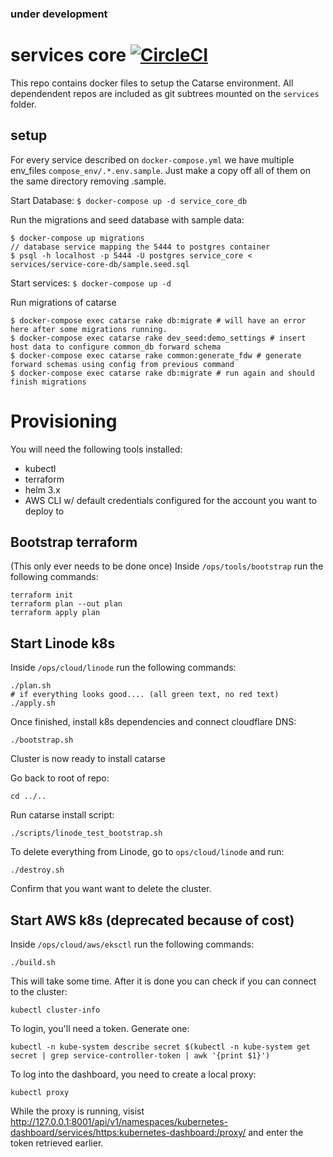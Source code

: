 ### under development

# services core [![CircleCI](https://circleci.com/gh/common-group/services-core.svg?style=svg)](https://circleci.com/gh/common-group/services-core)
This repo contains docker files to setup the Catarse environment. All dependendent repos are included as git subtrees mounted on the ```services``` folder.

## setup
For every service described on `docker-compose.yml` we have multiple env_files `compose_env/.*.env.sample`. Just make a copy off all of them on the same directory removing .sample.

Start Database:
`$ docker-compose up -d service_core_db`

Run the migrations and seed database with sample data:
```
$ docker-compose up migrations
// database service mapping the 5444 to postgres container
$ psql -h localhost -p 5444 -U postgres service_core < services/service-core-db/sample.seed.sql
```

Start services:
`$ docker-compose up -d`

Run migrations of catarse
```
$ docker-compose exec catarse rake db:migrate # will have an error here after some migrations running.
$ docker-compose exec catarse rake dev_seed:demo_settings # insert host data to configure common_db forward schema
$ docker-compose exec catarse rake common:generate_fdw # generate forward schemas using config from previous command
$ docker-compose exec catarse rake db:migrate # run again and should finish migrations
```

# Provisioning

You will need the following tools installed:
 - kubectl
 - terraform
 - helm 3.x
 - AWS CLI w/ default credentials configured for the account you want to deploy to

## Bootstrap terraform

(This only ever needs to be done once) Inside `/ops/tools/bootstrap` run the following commands:

```
terraform init
terraform plan --out plan
terraform apply plan
```

## Start Linode k8s

Inside `/ops/cloud/linode` run the following commands:

```
./plan.sh
# if everything looks good.... (all green text, no red text)
./apply.sh
```

Once finished, install k8s dependencies and connect cloudflare DNS:

```
./bootstrap.sh
```

Cluster is now ready to install catarse

Go back to root of repo:

```
cd ../..
```

Run catarse install script:

```
./scripts/linode_test_bootstrap.sh
```

To delete everything from Linode, go to `ops/cloud/linode` and run:

```
./destroy.sh
```

Confirm that you want want to delete the cluster.

## Start AWS k8s (deprecated because of cost)

Inside `/ops/cloud/aws/eksctl` run the following commands:

```
./build.sh
```

This will take some time. After it is done you can check if you can connect to the cluster:

```
kubectl cluster-info
```

To login, you'll need a token. Generate one:

```
kubectl -n kube-system describe secret $(kubectl -n kube-system get secret | grep service-controller-token | awk '{print $1}')
```

To log into the dashboard, you need to create a local proxy:

```
kubectl proxy
```

While the proxy is running, visist http://127.0.0.1:8001/api/v1/namespaces/kubernetes-dashboard/services/https:kubernetes-dashboard:/proxy/ and enter the token retrieved earlier.
